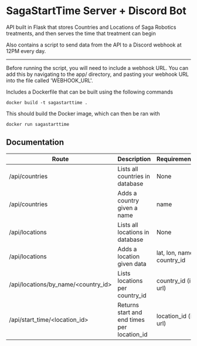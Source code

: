 
# SagaStartTime Server + Discord Bot

API built in Flask that stores Countries and Locations of Saga Robotics treatments, and then serves the time that treatment can begin

Also contains a script to send data from the API to a Discord webhook at 12PM every day. 

---

Before running the script, you will need to include a webhook URL. You can add this by navigating to the app/ directory, and pasting your webhook URL into the file called 'WEBHOOK_URL'.

Includes a Dockerfile that can be built using the following commands

`docker build -t sagastarttime .`

This should build the Docker image, which can then be ran with

`docker run sagastarttime`


## Documentation

Route  | Description | Requirements | Method 
------------- | ------------- | ------------- | ------------- | 
/api/countries | Lists all countries in database | None | GET
/api/countries | Adds a country given a name | name | POST
/api/locations | Lists all locations in database | None | GET
/api/locations | Adds a location given data | lat, lon, name, country_id | POST
/api/locations/by_name/<country_id> | Lists locations per country_id | country_id (in url) | GET
/api/start_time/<location_id> | Returns start and end times per location_id | location_id (in url) | GET
